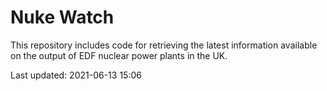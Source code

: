 # Nuke Watch

This repository includes code for retrieving the latest information available on the output of EDF nuclear power plants in the UK.

Last updated: 2021-06-13 15:06